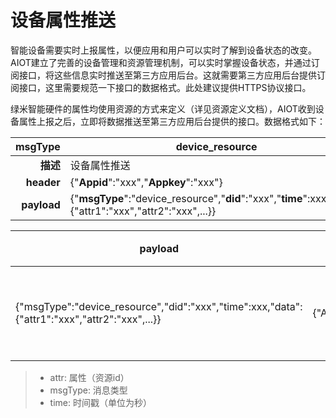 # 设备属性推送

智能设备需要实时上报属性，以便应用和用户可以实时了解到设备状态的改变。AIOT建立了完善的设备管理和资源管理机制，可以实时掌握设备状态，并通过订阅接口，将这些信息实时推送至第三方应用后台。这就需要第三方应用后台提供订阅接口，这里需要规范一下接口的数据格式。此处建议提供HTTPS协议接口。

绿米智能硬件的属性均使用资源的方式来定义（详见资源定义文档），AIOT收到设备属性上报之后，立即将数据推送至第三方应用后台提供的接口。数据格式如下：

| msgType | device_resource |
| --: | -- |
| **描述** | 设备属性推送 |
| **header** | {"**Appid**":"xxx","**Appkey**":"xxx"} |
| **payload** | {"**msgType**":"device_resource","**did**":"xxx","**time**":xxx,"**data**":{"attr1":"xxx","attr2":"xxx",...}} |

| payload | header | 描述 |
| -- | -- | -- |
| {"msgType":"device_resource","did":"xxx","time":xxx,"data":{"attr1":"xxx","attr2":"xxx",...}} | {"Appid":"xxx","Appkey":"xxx"} | 设备属性推送 |

> - attr: 属性（资源id）
> - msgType: 消息类型
> - time: 时间戳（单位为秒）